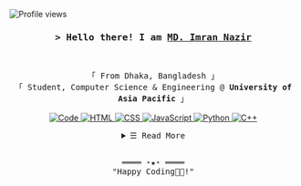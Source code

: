 <!-- https://github.com/ShahriarShafin/ -->
<!-- April 15, 2021 -->
<!-- leave a STAR, if you like it ! -->

<!-- Profile Views Counter -->
![Profile views](https://gpvc.arturio.dev/emoncse?v=3)

<!-- Intro  -->
<h3 align="center">
        <samp>&gt; Hello there! I am
                <b><a target="_blank" href="https://emon.com.bd/">MD. Imran Nazir</a></b>
        </samp>
</h3>
<br>

<p align="center">
        <!-- Organisation  -->
        <samp>
                「 From Dhaka, Bangladesh 」
                <br>
                「 Student, Computer Science & Engineering @<b> University of Asia Pacific</b> 」
                <br>
                <br>
        </samp>
        <!-- Programming Languages -->
        <!-- Code logo -->
        <a href="https://github.com/emoncse?tab=repositories" target="_blank"><img alt="Code"
                        src="https://img.shields.io/badge/-code-000000?style=flat-square&logo=Plex&logoColor=white">
        </a>
        <!-- HTML -->
        <a href="https://github.com/emoncse?tab=repositories" target="_blank"><img alt="HTML"
                        src="https://img.shields.io/badge/-HTML-E34F26?style=flat-square&logo=HTML5&logoColor=white">
        </a>
        <!-- CSS  -->
        <a href="https://github.com/emoncse?tab=repositories" target="_blank"><img alt="CSS"
                        src="https://img.shields.io/badge/-CSS-1572B6?style=flat-square&logo=CSS3&logoColor=white">
        </a>
        <!-- JavaScript -->
        <a href="https://github.com/emoncse?tab=repositories" target="_blank"><img alt="JavaScript"
                        src="https://img.shields.io/badge/-JavaScript-F7DF1E?style=flat-square&logo=JavaScript&logoColor=white">
        </a>
        <!-- Python -->
        <a href="https://github.com/emoncse?tab=repositories" target="_blank"><img alt="Python"
                        src="https://img.shields.io/badge/-Python-3776AB?style=flat-square&logo=Python&logoColor=white">
        </a>
        <!-- C++ -->
        <a href="https://github.com/emoncse?tab=repositories" target="_blank"><img alt="C++"
                        src="https://img.shields.io/badge/-C++-9b3675?style=flat-square&logo=C%2B%2B&logoColor=white">
        </a>
</p>

<!-- Details Section-->
<details align="center">
    <summary> <samp>&#9776; Read More</samp></summary>
    <p align="center">
        <br>
        <!-- Activity Widget -->
        <img alt="Md. Imran Nazir's GitHub Stats"
                src="https://github-readme-stats.vercel.app/api?username=emoncse&show_icons=true&theme=radical" />
        <br>
        <!-- Social Links -->
        <p>Find me on</p>
        <!-- Gmail -->
        <a href="mailto:emon.genius@gmail.com" target="_blank"><img alt="Gmail"
                src="https://img.shields.io/badge/-Gmail-EA4335?style=flat-square&logo=Gmail&logoColor=white">
        </a>
        <!-- Facebook -->
        <a href="https://www.facebook.com/emon.dmhs" target="_blank"><img alt="Facebook"
                src="https://img.shields.io/badge/-Facebook-1877F2?style=flat-square&logo=Facebook&logoColor=white">
        </a>
        <!-- Instagram -->
        <a href="https://www.instagram.com/emon_cse/" target="_blank"><img alt="Instagram"
                src="https://img.shields.io/badge/-Instagram-E4405F?style=flat-square&logo=Instagram&logoColor=white">
        </a>
        <!-- Linkedin -->
        <a href="https://www.linkedin.com/in/imrannaziremon/" target="_blank"><img alt="Linkedin"
                src="https://img.shields.io/badge/-Linkedin-0A66C2?style=flat-square&logo=Linkedin&logoColor=white">
        </a>
        <!-- Youtube -->
        <a href="https://www.youtube.com/channel/UCI5llnwLbmcHoqlEf0kOksw/videos" target="_blank"><img alt="Youtube"
                src="https://img.shields.io/badge/-Youtube-FF0000?style=flat-square&logo=Youtube&logoColor=white">
        </a>
    </p>
</details>
<br>

<!-- Footer -->
<samp>
    <p align="center">
        ════ ⋆★⋆ ════
        <br>
        "Happy Coding👨‍💻!"
    </p>
</samp>

